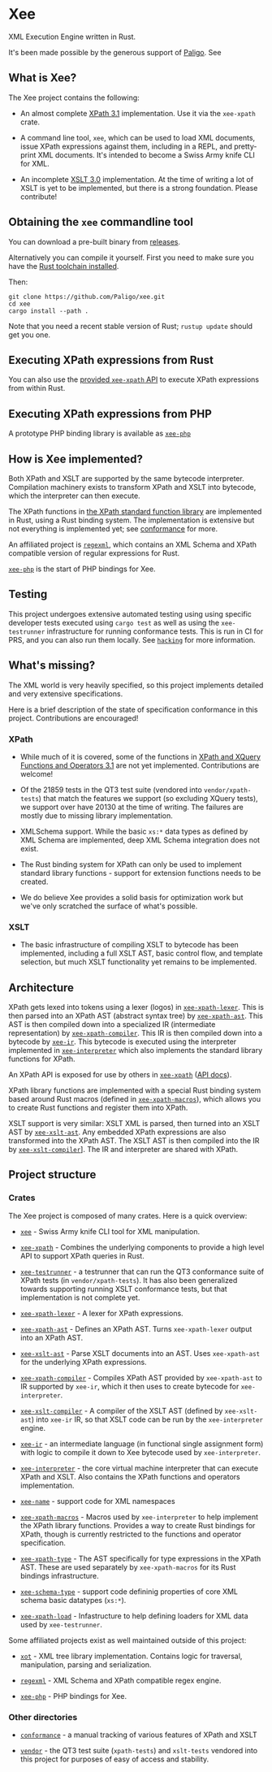 # Xee

XML Execution Engine written in Rust.

It's been made possible by the generous support of
[Paligo](https://paligo.net/). See 

## What is Xee?

The Xee project contains the following:

- An almost complete [XPath 3.1](https://www.w3.org/TR/xpath-31/)
  implementation. Use it via the `xee-xpath` crate.

- A command line tool, `xee`, which can be used to load XML documents, issue
  XPath expressions against them, including in a REPL, and pretty-print XML
  documents. It's intended to become a Swiss Army knife CLI for XML.

- An incomplete [XSLT 3.0](https://www.w3.org/TR/xslt-30/) implementation. At
  the time of writing a lot of XSLT is yet to be implemented, but there is a
  strong foundation. Please contribute!

## Obtaining the `xee` commandline tool

You can download a pre-built binary from
[releases](https://github.com/Paligo/xee/releases).

Alternatively you can compile it yourself. First you need to make sure you have
the [Rust toolchain installed](https://www.rust-lang.org/tools/install).

Then:

```
git clone https://github.com/Paligo/xee.git
cd xee
cargo install --path .
```

Note that you need a recent stable version of Rust; `rustup update` should get
you one.

## Executing XPath expressions from Rust

You can also use the [provided `xee-xpath`
API](https://docs.rs/xee-xpath/latest/xee_xpath/) to execute XPath expressions
from within Rust.

## Executing XPath expressions from PHP

A prototype PHP binding library is available as
[`xee-php`](https://github.com/Paligo/xee-php)

## How is Xee implemented?

Both XPath and XSLT are supported by the same bytecode interpreter. Compilation
machinery exists to transform XPath and XSLT into bytecode, which the
interpreter can then execute.

The XPath functions in [the XPath standard function
library](https://www.w3.org/TR/xpath-functions-31/) are implemented in Rust,
using a Rust binding system. The implementation is extensive but not everything
is implemented yet; see
[conformance](https://github.com/Paligo/xee/tree/main/conformance) for more.

An affiliated project is [`regexml`](https://github.com/Paligo/regexml), which
contains an XML Schema and XPath compatible version of regular expressions for
Rust. 

[`xee-php`](https://github.com/Paligo/xee-php) is the start of PHP bindings for
Xee.

## Testing

This project undergoes extensive automated testing using using specific
developer tests executed using `cargo test` as well as using the
`xee-testrunner` infrastructure for running conformance tests. This is run in
CI for PRS, and you can also run them locally. See [`hacking`](hacking.md) for
more information.

## What's missing?

The XML world is very heavily specified, so this project implements detailed
and very extensive specifications.

Here is a brief description of the state of specification conformance in this
project. Contributions are encouraged!

### XPath

- While much of it is covered, some of the functions in [XPath and XQuery
  Functions and Operators 3.1](https://www.w3.org/TR/xpath-functions-31/) are
  not yet implemented. Contributions are welcome!

- Of the 21859 tests in the QT3 test suite (vendored into `vendor/xpath-tests`)
  that match the features we support (so excluding XQuery tests), we support
  over have 20130 at the time of writing. The failures are mostly due to
  missing library implementation.

- XMLSchema support. While the basic `xs:*` data types as defined by XML Schema
  are implemented, deep XML Schema integration does not exist.

- The Rust binding system for XPath can only be used to implement standard
  library functions - support for extension functions needs to be created.

- We do believe Xee provides a solid basis for optimization work but we've only
  scratched the surface of what's possible.

### XSLT

- The basic infrastructure of compiling XSLT to bytecode has been implemented,
  including a full XSLT AST, basic control flow, and template selection, but
  much XSLT functionality yet remains to be implemented.

## Architecture

XPath gets lexed into tokens using a lexer (logos) in
[`xee-xpath-lexer`](xee-xpath-lexer). This is then parsed into an XPath AST
(abstract syntax tree) by [`xee-xpath-ast`](`xee-xpath-ast`). This AST is then
compiled down into a specialized IR (intermediate representation) by
[`xee-xpath-compiler`](`xee-xpath-compiler`). This IR is then compiled down
into a bytecode by [`xee-ir`](`xee-ir`). This bytecode is executed using the
interpreter implemented in [`xee-interpreter`](`xee-interpreter`) which also
implements the standard library functions for XPath.

An XPath API is exposed for use by others in [`xee-xpath`](xee-xpath) ([API
docs](https://docs.rs/xee-xpath/latest/xee_xpath/)).

XPath library functions are implemented with a special Rust binding system
based around Rust macros (defined in [`xee-xpath-macros`](xee-xpath-macros)),
which allows you to create Rust functions and register them into XPath.

XSLT support is very similar: XSLT XML is parsed, then turned into an XSLT AST
by [`xee-xslt-ast`](xee-xslt-ast). Any embedded XPath expressions are also
transformed into the XPath AST. The XSLT AST is then compiled into the IR by
[`xee-xslt-compiler`](xee-xslt-compiler)]. The IR and interpreter are shared with XPath.

## Project structure

### Crates

The Xee project is composed of many crates. Here is a quick overview:

- [`xee`](xee) - Swiss Army knife CLI tool for XML manipulation.

- [`xee-xpath`](xee-xpath) - Combines the underlying components to
  provide a high level API to support XPath queries in Rust.

- [`xee-testrunner`](xee-testrunner) - a testrunner that can run the
  QT3 conformance suite of XPath tests (in `vendor/xpath-tests`). It has also
  been generalized towards supporting running XSLT conformance tests, but that
  implementation is not complete yet.

- [`xee-xpath-lexer`](xee-xpath-lexer) - A lexer for XPath
  expressions.

- [`xee-xpath-ast`](xee-xpath-ast) - Defines an XPath AST. Turns
  `xee-xpath-lexer` output into an XPath AST.

- [`xee-xslt-ast`](xee-xslt-ast) - Parse XSLT documents into an AST. Uses
  `xee-xpath-ast` for the underlying XPath expressions.

- [`xee-xpath-compiler`](xee-xpath-compiler) - Compiles XPath AST provided by
  `xee-xpath-ast` to IR supported by `xee-ir`, which it then uses to create
  bytecode for `xee-interpreter`.

- [`xee-xslt-compiler`](xee-xslt-compiler) - A compiler of the XSLT AST
  (defined by `xee-xslt-ast`) into `xee-ir` IR, so that XSLT code can be run by
  the `xee-interpreter` engine.

- [`xee-ir`](xee-ir) - an intermediate language (in functional single
  assignment form) with logic to compile it down to Xee bytecode used by
  `xee-interpreter`.

- [`xee-interpreter`](xee-interpreter) - the core virtual machine interpreter
  that can execute XPath and XSLT. Also contains the XPath functions and
  operators implementation.

- [`xee-name`](xee-name) - support code for XML namespaces

- [`xee-xpath-macros`](xee-xpath-macros) - Macros used by `xee-interpreter` to
  help implement the XPath library functions. Provides a way to create Rust
  bindings for XPath, though is currently restricted to the functions and
  operator specification.

- [`xee-xpath-type`](xee-xpath-type) - The AST specifically for type
  expressions in the XPath AST. These are used separately by `xee-xpath-macros`
  for its Rust bindings infrastructure.

- [`xee-schema-type`](xee-schema-type) - support code defininig properties of
  core XML schema basic datatypes (`xs:*`).

- [`xee-xpath-load`](xee-xpath-load) - Infastructure to help defining loaders
  for XML data used by `xee-testrunner`.

Some affiliated projects exist as well maintained outside of this project:

- [`xot`](https://github.com/faassen/xot) - XML tree library implementation.
  Contains logic for traversal, manipulation, parsing and serialization.

- [`regexml`](https://github.com/Paligo/regexml) - XML Schema and XPath
  compatible regex engine.

- [`xee-php`](https://github.com/Paligo/xee-php) - PHP bindings for Xee.

### Other directories

- [`conformance`](conformance) - a manual tracking of various features of XPath
  and XSLT

- [`vendor`](vendor) - the QT3 test suite (`xpath-tests`) and `xslt-tests`
  vendored into this project for purposes of easy of access and stability.
